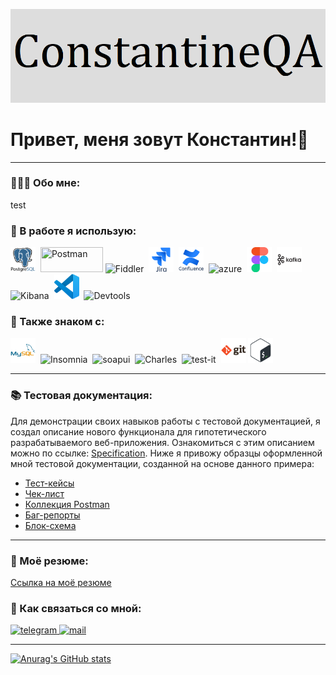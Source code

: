 [![Header](https://github.com/ConstantineQA/ConstantineQA/blob/main/assets/Frame_new.png)](https://hh.ru/resume/fe0a023dff08c508b60039ed1f786e4b4a4f30)

# Привет, меня зовут Константин!👋

---
### 👨🏻‍💻 Обо мне:
test

### 💼 В работе я использую:
<div>
    <img src="https://github.com/devicons/devicon/blob/master/icons/postgresql/postgresql-original-wordmark.svg" title="PostgreSQL" alt="postgresql" width="40" height="40"/>&nbsp;
    <img src="https://camo.githubusercontent.com/87896c829ce4df2b909b39625cf7ab486678a5eb92c821937090841e1c861e13/68747470733a2f2f6873746f2e6f72672f67657470726f2f686162722f706f73745f696d616765732f3430652f6337662f6234662f34306563376662346635373963303939653134663330303638356632323232632e706e67" title="Postman" **alt="Postman" width="100" height="40"/>
    <img src="https://nicj.net/talks-files/forensic-tools-for-in-depth-performance-investigations/presentation/images/logo-fiddler.png" title="Fiddler" alt="Fiddler" width="40" height="40"/>&nbsp;
    <img src="https://github.com/devicons/devicon/blob/master/icons/jira/jira-original-wordmark.svg "title="Jira" alt="jira" width="40" height="40"/>&nbsp;
    <img src="https://github.com/devicons/devicon/blob/master/icons/confluence/confluence-original-wordmark.svg "title="Confluence" alt="confluence" width="40" height="40"/>&nbsp;
    <img src="https://ww2.freelogovectors.net/wp-content/uploads/2022/03/azure_devops_logo_freelogovectors.net_-400x400.png?lossy=1&ssl=1&fit=400%2C400"title="Azure DevOps" alt="azure" width="40" height="40"/>&nbsp; 
    <img src="https://github.com/devicons/devicon/blob/master/icons/figma/figma-original.svg"title="Figma" alt="figma" width="40" height="40"/>&nbsp;
    <img src="https://github.com/devicons/devicon/blob/master/icons/apachekafka/apachekafka-original-wordmark.svg"title="Kafka" alt="Kafka" width="40" height="40"/>&nbsp; 
    <img src="https://coralogix.com/wp-content/uploads/2020/06/Kibana_Large.png"title="Kibana" alt="Kibana" width="40" height="40"/>&nbsp;
    <img src="https://github.com/devicons/devicon/blob/master/icons/vscode/vscode-original.svg"title="VSCode" alt="VSCode" width="40" height="40"/>&nbsp;  
    <img src="https://d33wubrfki0l68.cloudfront.net/38b5c953a4667366685d55db55d057c86db1fc54/a0fdc/static/acae6b24d940347661ca901ea07f47c1/chrome-dev-logo-icon.png" title="Devtools" alt="Devtools" width="40" height="40"/>&nbsp
</div>

### 👀 Также знаком с:
<div>
    <img src="https://github.com/devicons/devicon/blob/master/icons/mysql/mysql-original-wordmark.svg" title="MySQL"  alt="MySQL" width="40" height="40"/>&nbsp;
    <img src="https://www.svgrepo.com/show/353904/insomnia.svg" title="Insomnia" alt="Insomnia" width="40" height="40"/>&nbsp
    <img src="https://static0.smartbear.co/smartbearbrand/media/images/home/soapui-icon.svg" title="SoapUI" alt="soapui" width="40" height="40"/>&nbsp
    <img src="https://www.digiseller.ru/preview/1018011/p1_3287481_f611780d.jpg" title="Charles" alt="Charles" width="40" height="40"/>&nbsp;
    <img src="https://docs.testit.software/images/testit_logo_icon.png" title="test-it" alt="test-it" width="40" height="40"/>&nbsp
    <img src="https://github.com/devicons/devicon/blob/master/icons/git/git-original-wordmark.svg" title="Git" **alt="Git" width="40" height="40"/>
    <img src="https://github.com/devicons/devicon/blob/master/icons/bash/bash-original.svg" title="Bash" **alt="Bash" width="40" height="40"/>
</div>

---
### 📚 Тестовая документация:
Для демонстрации своих навыков работы с тестовой документацией, я создал описание нового функционала для гипотетического разрабатываемого веб-приложения. Ознакомиться с этим описанием можно по ссылке: [Specification](https://github.com/ConstantineQA/Specification). Ниже я привожу образцы оформленной мной тестовой документации, созданной на основе данного примера:
- [Тест-кейсы](https://github.com/ConstantineQA/Test-Cases)
- [Чек-лист](https://github.com/ConstantineQA/Checklist)
- [Коллекция Postman](https://github.com/ConstantineQA/Postman-Collection)
- [Баг-репорты](https://github.com/ConstantineQA/Bug-Reports)
- [Блок-схема](https://github.com/ConstantineQA/Flowchart)

---

### 📄 Моё резюме:
[Ссылка на моё резюме](https://hh.ru/resume/fe0a023dff08c508b60039ed1f786e4b4a4f30)

### 🤝 Как связаться со мной:
<div id="icons">
<a href="https://t.me/ConstantineDbzi" target="_blank">
      <img src="https://logos-download.com/wp-content/uploads/2016/07/Telegram_5.x_version_2019_Logo.png" width="40" height="40" alt="telegram" />
    </a>
<a href="mailto:slobozhaninov1@yandex.ru" target="_blank">
      <img src="https://upload.wikimedia.org/wikipedia/commons/thumb/5/55/Yandex_Mail_icon.svg/1200px-Yandex_Mail_icon.svg.png" width="40" height="40" alt="mail" />
    </a>   
</div>

---

[![Anurag's GitHub stats](https://github-readme-stats.vercel.app/api?username=ConstantineQA&show_icons=true&count_private=true&theme=dark&rank_icon=github&include_all_commits=true)](https://github.com/anuraghazra/github-readme-stats&)